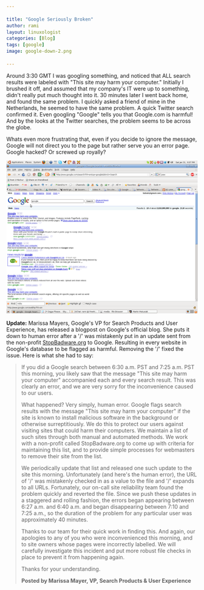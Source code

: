 ```yaml
---

title: "Google Seriously Broken"
author: rami
layout: linuxologist 
categories: [Blog]
tags: [google]
image: google-down-2.png

---
```


Around 3:30 GMT I was googling something, and noticed that ALL search results were labeled with "This site may harm your computer." Initially I brushed it off, and assumed that my company's IT were up to something, didn't really put much thought into it. 30 minutes later I went back home, and found the same problem. I quickly asked a friend of mine in the Netherlands, he seemed to have the same problem. A quick Twitter search confirmed it. Even googling "Google" tells you that Google.com is harmful! And by the looks at the Twitter searches, the problem seems to be across the globe.

Whats even more frustrating that, even if you decide to ignore the message, Google will not direct you to the page but rather serve you an error page. Google hacked? Or screwed up royally?


![Google Down 2](/assets/images/content/blog/google-down-2.png)


**Update:** Marissa Mayers, Google's VP for Search Products and User Experience, has released a blogpost on Google's official blog.  She puts it down to human error after a '/' was mistakenly put in an update sent from the non-profit [StopBadware.org](http://stopbadware.org/) to Google. Resulting in every website in Google's database to be flagged as harmful. Removing the '/' fixed the issue. Here is what she had to say:


> If you did a Google search between 6:30 a.m. PST and 7:25 a.m. PST this morning, you likely saw that the message "This site may harm your computer" accompanied each and every search result. This was clearly an error, and we are very sorry for the inconvenience caused to our users.
> 
> What happened? Very simply, human error. Google flags search results with the message "This site may harm your computer" if the site is known to install malicious software in the background or otherwise surreptitiously. We do this to protect our users against visiting sites that could harm their computers. We maintain a list of such sites through both manual and automated methods. We work with a non-profit called StopBadware.org to come up with criteria for maintaining this list, and to provide simple processes for webmasters to remove their site from the list.
> 
> We periodically update that list and released one such update to the site this morning. Unfortunately (and here's the human error), the URL of '/' was mistakenly checked in as a value to the file and '/' expands to all URLs. Fortunately, our on-call site reliability team found the problem quickly and reverted the file. Since we push these updates in a staggered and rolling fashion, the errors began appearing between 6:27 a.m. and 6:40 a.m. and began disappearing between 7:10 and 7:25 a.m., so the duration of the problem for any particular user was approximately 40 minutes.
> 
> Thanks to our team for their quick work in finding this. And again, our apologies to any of you who were inconvenienced this morning, and to site owners whose pages were incorrectly labelled. We will carefully investigate this incident and put more robust file checks in place to prevent it from happening again.
> 
> Thanks for your understanding.
> 
> **Posted by Marissa Mayer, VP, Search Products & User Experience**
 

